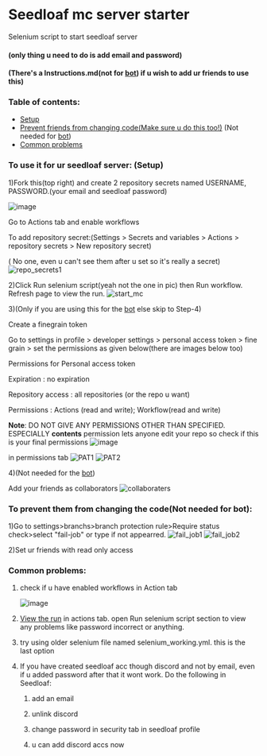 # Seedloaf mc server starter
Selenium script to start seedloaf server 

#### (only thing u need to do is add email and password)
#### (There's a Instructions.md(not for [bot](https://discord.com/oauth2/authorize?client_id=1365006964001738993)) if u wish to add ur friends to use this)
### Table of contents:
- [Setup](https://github.com/dibope/mcserverstarter/blob/main/README.md#to-use-it-for-ur-seedloaf-server)
- [Prevent friends from changing code(Make sure u do this too!)](https://github.com/dibope/mcserverstarter/blob/main/README.md#to-prevent-them-from-changing-the-codenot-needed-for-bot) (Not needed for [bot](https://discord.com/oauth2/authorize?client_id=1365006964001738993))
- [Common problems](https://github.com/dibope/mcserverstarter/blob/main/README.md#common-problems)

### To use it for ur seedloaf server: (Setup)



1)Fork this(top right) and create 2 repository secrets named USERNAME, PASSWORD.(your email and seedloaf password)

![image](https://github.com/user-attachments/assets/d48923e8-4281-4cb3-8b5d-aa3f60cad51e)


  Go to Actions tab and enable workflows
  
  To add repository secret:(Settings > Secrets and variables > Actions > repository secrets > New repository secret)

( No one, even u can't see them after u set so it's really a secret)
![repo_secrets1](https://github.com/dibope/mcserverstarter/blob/main/.github/workflows/Images/repo_secrets1.jpg)

2)Click Run selenium script(yeah not the one in pic) then Run workflow. Refresh page to view the run.
![start_mc](https://github.com/dibope/mcserverstarter/blob/main/.github/workflows/Images/startmc.jpg)

3)(Only if you are using this for the [bot](https://discord.com/oauth2/authorize?client_id=1365006964001738993) else skip to Step-4)

Create a finegrain token 

Go to settings in profile > developer settings > personal access token > fine grain > set the permissions as given below(there are images below too)

Permissions for Personal access token

Expiration : no expiration

Repository access : all repositories (or the repo u want)

Permissions : Actions (read and write); Workflow(read and write)

**Note**: DO NOT GIVE ANY PERMISSIONS OTHER THAN SPECIFIED. ESPECIALLY **contents** permission lets anyone edit your repo so check if this is your final permissions
 ![image](https://github.com/user-attachments/assets/763a4470-551a-4489-82cb-a5625eaa36b1)

in permissions tab
![PAT1](https://github.com/dibope/workflowtrigger_bot/blob/main/PAT1.jpg)
![PAT2](https://github.com/dibope/workflowtrigger_bot/blob/main/PAT2.jpg)

4)(Not needed for the [bot](https://discord.com/oauth2/authorize?client_id=1365006964001738993))

Add your friends as collaborators
![collaboraters](https://github.com/dibope/mcserverstarter/blob/main/.github/workflows/Images/collaboraters.jpg)

### To prevent them from changing the code(Not needed for bot):

1)Go to settings>branchs>branch protection rule>Require status check>select "fail-job" or type if not appearred.
![fail_job1](https://github.com/dibope/mcserverstarter/blob/main/.github/workflows/Images/fail_job1.jpg)
![fail_job2](https://github.com/dibope/mcserverstarter/blob/main/.github/workflows/Images/fail_job2.jpg)

2)Set ur friends with read only access

### Common problems:
1. check if u have enabled workflows in Action tab
   
   ![image](https://github.com/user-attachments/assets/f0f136c6-83b9-4469-b503-1577447a9c15)

3. [View the run](https://github.com/dibope/mcserverstarter/blob/main/Instructions.md#5-view-to-check-the-log) in actions tab. open Run selenium script section to view any problems like password incorrect or anything.

4. try using older selenium file named selenium_working.yml. this is the last option

5. If you have created seedloaf acc though discord and not by email, even if u added password after that it wont work. Do the following in Seedloaf:

    1) add an email

    2) unlink discord

    3) change password in security tab in seedloaf profile

    4) u can add discord accs now
